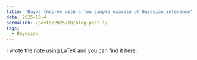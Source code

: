 ```yaml
---
title: 'Bayes theorem with a few simple example of Bayesian inference'
date: 2025-10-4
permalink: /posts/2025/10/blog-post-1/
tags:
  - Bayesian
---
```


I wrote the note using LaTeX and you can find it [here](http://academicpages.github.io/files/post_1.pdf). 
